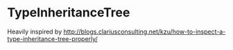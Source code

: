TypeInheritanceTree
===================
Heavily inspired by http://blogs.clariusconsulting.net/kzu/how-to-inspect-a-type-inheritance-tree-properly/
